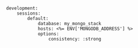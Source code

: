 <!-- usedin: [ _includes/_inlines/Databases/common/mongodb-replica-sets/mongodb-replica-sets_configure-mongoid.md] -->

```

development:
	sessions:
		default:
			database: my_mongo_stack
			hosts: <%= ENV['MONGODB_ADDRESS'] %>
			options:
				consistency: :strong

```
